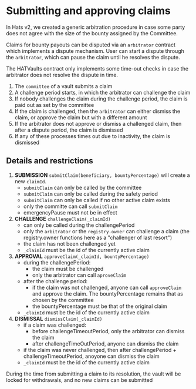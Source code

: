 # Submitting and approving claims

In Hats v2, we created a generic arbitration procedure in case some party does not agree with the size of the bounty assigned by the Committee.

Claims for bounty payouts can be disputed via an `arbitrator` contract which implements a dispute mechanism. User can start a dispute through the `arbitrator`, which can pause the claim until he resolves the dispute. 

The HATVaults contract only implements some time-out checks in case the arbitrator does not resolve the dispute in time.

1. The `committee` of a vault submits a claim 
2. A challenge period starts,  in which the arbitrator can challenge the claim
3. If nobody challenges the claim during the challenge period, the claim is paid out as set by the committee
4. If the claim is challenged, then the `arbitrator` can either dismiss the claim, or approve the claim but with a different amount
5. If the arbitrator does not approve or dismiss a challenged claim, then after a dispute period, the claim is dismissed
6. If any of these processes times out due to inactivity, the claim is dismissed


## Details and restrictions

1. **SUBMISSION** 
  `submitClaim(beneficiary, bountyPercentage)` will create a new `claimId`.
   - `submitClaim` can only be called by the committee
   - `submitClaim` can only be called during the safety period
   - `submitClaim` can only be called if no other active claim exists
   - only the committe can call `submitClaim`
   - emergencyPause must not be in effect
1. **CHALLENGE** `challengeClaim(_claimId)` 
   - can only be called during the challengePeriod
   - only the  `arbitrator` or the `registry.owner` can challenge a claim (the registry.owner functions here as a "challenger of last resort")
   - the claim has not been challenged yet
   - `_claimId` must be the id of the currently active claim
1. **APPROVAL** `approveClaim(_claimId, bountyPercentage)`
   - during the challengePeriod:
     - the claim must be challenged
     - only the arbitrator can call `aproveClaim`
   - after the challenge period:
     - if the claim was not challenged, anyone can call `approveClaim` and approve the claim. The bountyPercentage remains that as chosen by the committee
     - the bountyPercentage must be that of the original claim
   - `_claimId` must be the id of the currently active claim
1. **DISMISSAL** `dismissClaim(_claimId)`
   -  if a claim was challenged:
      - before challengeTimeoutPeriod, only the arbitrator can dismiss the claim
      - after challengeTimeOutPeriod, anyone can dismiss the claim
    - if the claim was never challenged, then after challengePeriod + challengeTimeoutPeriod, anoyone can dismiss the claim
   - `_claimId` must be the id of the currently active claim

During the time from submitting a claim to its resolution, the vault will be locked for withdrawals, and no new claims can be submitted

